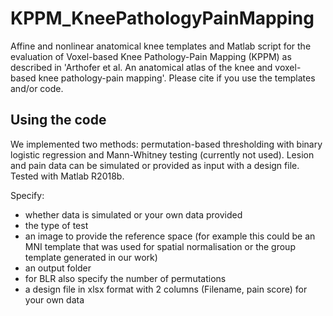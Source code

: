 # KPPM_KneePathologyPainMapping
Affine and nonlinear anatomical knee templates and Matlab script for the evaluation of Voxel-based Knee Pathology-Pain Mapping (KPPM) as described in 'Arthofer et al. An anatomical atlas of the knee and voxel-based knee pathology-pain mapping'. Please cite if you use the templates and/or code.

## Using the code

We implemented two methods: permutation-based thresholding with binary logistic regression and Mann-Whitney testing (currently not used). Lesion and pain data can be simulated or provided as input with a design file. Tested with Matlab R2018b.

Specify:
- whether data is simulated or your own data provided
- the type of test
- an image to provide the reference space (for example this could be an MNI template that was used for spatial normalisation or the group template generated in our work)
- an output folder
- for BLR also specify the number of permutations
- a design file in xlsx format with 2 columns (Filename, pain score) for your own data
    
